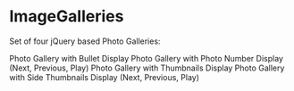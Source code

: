 ImageGalleries
==============

Set of four jQuery based Photo Galleries:

Photo Gallery with Bullet Display
Photo Gallery with Photo Number Display (Next, Previous, Play)
Photo Gallery with Thumbnails Display 
Photo Gallery with Side Thumbnails Display (Next, Previous, Play)

